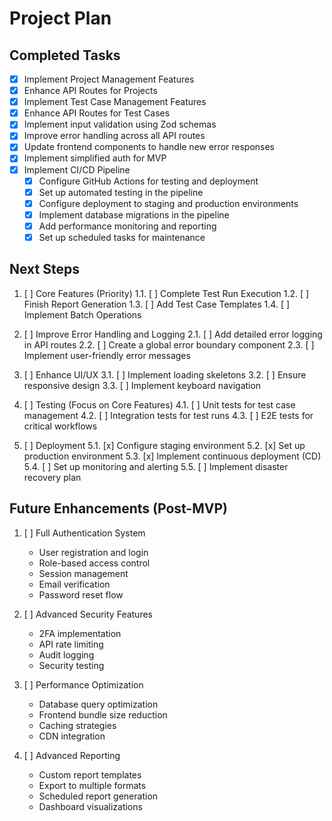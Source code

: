 # Project Plan

## Completed Tasks

- [x] Implement Project Management Features
- [x] Enhance API Routes for Projects
- [x] Implement Test Case Management Features
- [x] Enhance API Routes for Test Cases
- [x] Implement input validation using Zod schemas
- [x] Improve error handling across all API routes
- [x] Update frontend components to handle new error responses
- [x] Implement simplified auth for MVP
- [x] Implement CI/CD Pipeline
  - [x] Configure GitHub Actions for testing and deployment
  - [x] Set up automated testing in the pipeline
  - [x] Configure deployment to staging and production environments
  - [x] Implement database migrations in the pipeline
  - [x] Add performance monitoring and reporting
  - [x] Set up scheduled tasks for maintenance

## Next Steps

1. [ ] Core Features (Priority)
   1.1. [ ] Complete Test Run Execution
   1.2. [ ] Finish Report Generation
   1.3. [ ] Add Test Case Templates
   1.4. [ ] Implement Batch Operations

2. [ ] Improve Error Handling and Logging
   2.1. [ ] Add detailed error logging in API routes
   2.2. [ ] Create a global error boundary component
   2.3. [ ] Implement user-friendly error messages

3. [ ] Enhance UI/UX
   3.1. [ ] Implement loading skeletons
   3.2. [ ] Ensure responsive design
   3.3. [ ] Implement keyboard navigation

4. [ ] Testing (Focus on Core Features)
   4.1. [ ] Unit tests for test case management
   4.2. [ ] Integration tests for test runs
   4.3. [ ] E2E tests for critical workflows

5. [ ] Deployment
   5.1. [x] Configure staging environment
   5.2. [x] Set up production environment
   5.3. [x] Implement continuous deployment (CD)
   5.4. [ ] Set up monitoring and alerting
   5.5. [ ] Implement disaster recovery plan

## Future Enhancements (Post-MVP)
1. [ ] Full Authentication System
   - User registration and login
   - Role-based access control
   - Session management
   - Email verification
   - Password reset flow

2. [ ] Advanced Security Features
   - 2FA implementation
   - API rate limiting
   - Audit logging
   - Security testing

3. [ ] Performance Optimization
   - Database query optimization
   - Frontend bundle size reduction
   - Caching strategies
   - CDN integration

4. [ ] Advanced Reporting
   - Custom report templates
   - Export to multiple formats
   - Scheduled report generation
   - Dashboard visualizations
